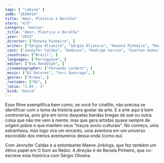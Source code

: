 ```yaml
---
tags: [ "cabine" ]
imdb: "2650414"
title: "Amor, Plástico e Barulho"
stars: "4/5"
category: "movies"
_title: "Amor, Plástico e Barulho"
_year: "2013"
_director: ["Renata Pinheiro", ]
_writer: ["Sérgio Oliveira", "Sérgio Oliveira", "Renata Pinheiro", "Renata Pinheiro", "Renata Pinheiro", ]
_cast: ["Jennyfer Caldas", "Dedesso", "Rodrigo García", "Everton Gomes", "Maeve Jinkings", "Nash Laila", "Paulo Michelotto", "Leo Pyrata", "Rodrigo Riszla", ]
_countries: ["Brazil", ]
_languages: ["Portuguese", ]
_editor: ["Eva Randolph", ]
_cinematographer: ["Fernando Lockett", ]
_music: ["DJ Dolores", "Yuri Queiroga", ]
_genres: ["Drama", ]
_runtimes: ["85", ]
_ratio: "1.85 : 1"
_kind: "movie"
---
```

Esse filme exemplifica bem como, se você for cinéfilo, não precisa se identificar com o tema da história para gostar da arte. E a arte aqui é bem controversa, pois gira em torno daquelas bandas bregas de axé ou outra coisa que não me vem à mente, mas que gera artistas quase sempre de origem pobre e que mantém seus "traços socio-culturais". No começo, uma estranheza, mas logo vira um encanto, uma aventura em um universo escondido dos menos aventureiros dessa onda (como eu).

Com Jennyfer Caldas e a estonteante Maeve Jinkings, que fez também um ótimo papel em O Som ao Redor. A direção é de Renata Pinheiro, que co-escreve esta histórica com Sérgio Oliveira.
